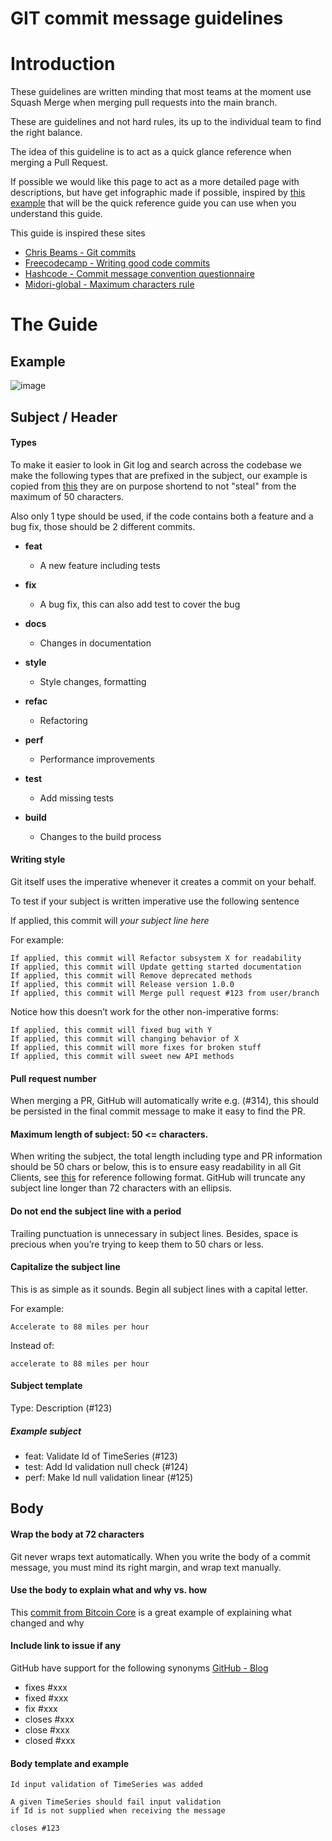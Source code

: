 ﻿# GIT commit message guidelines

# Introduction

These guidelines are written minding that most teams at the moment use Squash Merge when merging pull requests into the main branch.

These are guidelines and not hard rules, its up to the individual team to find the right balance.

The idea of this guideline is to act as a quick glance reference when merging a Pull Request.

If possible we would like this page to act as a more detailed page with descriptions, but have get infographic made if possible, inspired by 
 [this example](https://cdn.hashnode.com/res/hashnode/image/upload/v1577374984862/Q7QGKgtEB.png?auto=compress) that will be the quick reference guide you can use when you understand this guide.

This guide is inspired these sites

* [Chris Beams - Git commits](https://chris.beams.io/posts/git-commit/)
* [Freecodecamp - Writing good code commits](https://www.freecodecamp.org/news/writing-good-commit-messages-a-practical-guide/)
* [Hashcode - Commit message convention questionnaire](https://hashnode.com/post/which-commit-message-convention-do-you-use-at-work-ck3e4jbdd00zyo4s1h7mc7e0g)
* [Midori-global - Maximum characters rule](https://www.midori-global.com/blog/2018/04/02/git-50-72-rule)
 
# The Guide

## Example
![image](https://user-images.githubusercontent.com/2316684/120662079-21b4e900-c489-11eb-905e-d0925120b778.png)


## Subject / Header

#### Types
To make it easier to look in Git log and search across the codebase we make 
the following types that are prefixed in the subject, our example is copied from [this](https://cdn.hashnode.com/res/hashnode/image/upload/v1577374984862/Q7QGKgtEB.png?auto=compress) they are on purpose shortend to not "steal" from the maximum of 50 characters.

Also only 1 type should be used, if the code contains both a feature and a bug fix, those should be 2 different commits.

* **feat**
	- A new feature including tests
* **fix**
	- A bug fix, this can also add test to cover the bug
* **docs**
	- Changes in documentation
* **style**
	- Style changes, formatting
* **refac**
	- Refactoring

* **perf**
	- Performance improvements
* **test**
	- Add missing tests
* **build**
	- Changes to the build process

#### Writing style
Git itself uses the imperative whenever it creates a commit on your behalf.

To test if your subject is written imperative use the following sentence

If applied, this commit will *your subject line here*

For example:

    If applied, this commit will Refactor subsystem X for readability
    If applied, this commit will Update getting started documentation
    If applied, this commit will Remove deprecated methods
    If applied, this commit will Release version 1.0.0
    If applied, this commit will Merge pull request #123 from user/branch

Notice how this doesn’t work for the other non-imperative forms:

    If applied, this commit will fixed bug with Y
    If applied, this commit will changing behavior of X
    If applied, this commit will more fixes for broken stuff
    If applied, this commit will sweet new API methods

#### Pull request number
When merging a PR, GitHub will automatically write e.g. (#314), this should be persisted in the final commit message to make it easy to find the PR.

#### Maximum length of subject: 50 <= characters.
When writing the subject, the total length including type and PR information should be 50 chars or below, this is to ensure easy readability in all Git Clients, see [this](https://www.midori-global.com/blog/2018/04/02/git-50-72-rule) for reference  following format.
GitHub will truncate any subject line longer than 72 characters with an ellipsis.

#### Do not end the subject line with a period

Trailing punctuation is unnecessary in subject lines. Besides, space is precious when you’re trying to keep them to 50 chars or less.

#### Capitalize the subject line

This is as simple as it sounds. Begin all subject lines with a capital letter.

For example:

    Accelerate to 88 miles per hour

Instead of:

    accelerate to 88 miles per hour

#### Subject template
Type: Description (#123)

##### Example subject
* feat: Validate Id of TimeSeries (#123)
* test: Add Id validation null check (#124)
* perf: Make Id null validation linear (#125)

## Body

#### Wrap the body at 72 characters
Git never wraps text automatically. When you write the body of a commit message, you must mind its right margin, and wrap text manually.

#### Use the body to explain what and why vs. how
This [commit from Bitcoin Core](https://github.com/bitcoin/bitcoin/commit/eb0b56b19017ab5c16c745e6da39c53126924ed6) is a great example of explaining what changed and why 

#### Include link to issue if any
GitHub have support for the following synonyms
[GitHub - Blog](https://github.blog/2011-04-09-issues-2-0-the-next-generation/)

* fixes #xxx
* fixed #xxx
* fix #xxx
* closes #xxx
* close #xxx
* closed #xxx

#### Body template and example


    Id input validation of TimeSeries was added
    
    A given TimeSeries should fail input validation
    if Id is not supplied when receiving the message
    
    closes #123
   
